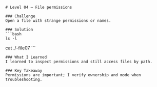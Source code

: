     # Level 04 — File permissions

    ### Challenge
    Open a file with strange permissions or names.

    ### Solution
    ```bash
    ls -l
cat ./-file07
    ```

    ### What I Learned
    I learned to inspect permissions and still access files by path.

    ### Key Takeaway
    Permissions are important; I verify ownership and mode when troubleshooting.
